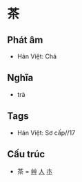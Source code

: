 # 茶

## Phát âm
* Hán Việt: Chá

## Nghĩa
* trà

## Tags
* Hán Việt: Sơ cấp//17

## Cấu trúc
* 茶 = [艸](艸.md) [人](人.md) [朩](朩.md)

<script>window.HANZI_FIELD='茶';</script>